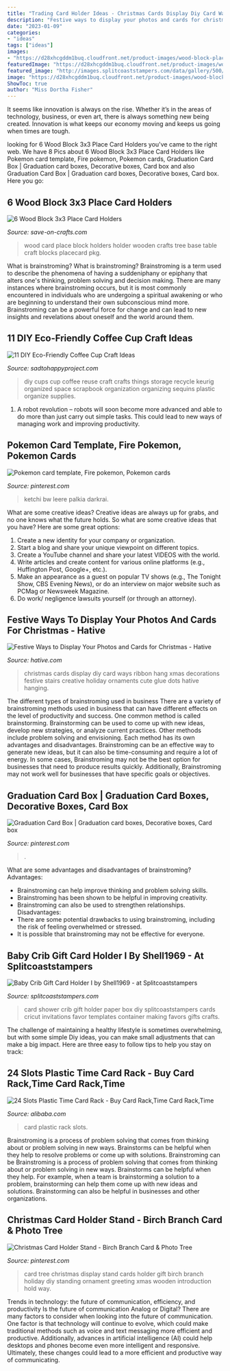 ```yaml
---
title: "Trading Card Holder Ideas - Christmas Cards Display Diy Card Ways Ribbon Hang Xmas Decorations Festive Stairs Creative Holiday Ornaments Cute Glue Dots Hative Hanging"
description: "Festive ways to display your photos and cards for christmas"
date: "2023-01-09"
categories:
- "ideas"
tags: ["ideas"]
images:
- "https://d28xhcgddm1buq.cloudfront.net/product-images/wood-block-place-card-holders-pkg-of-6-4.jpg"
featuredImage: "https://d28xhcgddm1buq.cloudfront.net/product-images/wood-block-place-card-holders-pkg-of-6-4.jpg"
featured_image: "http://images.splitcoaststampers.com/data/gallery/500/2009/03/18/IMG_1312_by_Shell1969.jpg"
image: "https://d28xhcgddm1buq.cloudfront.net/product-images/wood-block-place-card-holders-pkg-of-6-4.jpg"
ShowToc: true
author: "Miss Dortha Fisher"
---
```



It seems like innovation is always on the rise. Whether it’s in the areas of technology, business, or even art, there is always something new being created. Innovation is what keeps our economy moving and keeps us going when times are tough.

	

		
looking for 6 Wood Block 3x3 Place Card Holders you've came to the right web. We have 8 Pics about 6 Wood Block 3x3 Place Card Holders like Pokemon card template, Fire pokemon, Pokemon cards, Graduation Card Box | Graduation card boxes, Decorative boxes, Card box and also Graduation Card Box | Graduation card boxes, Decorative boxes, Card box. Here you go:
		
    
## 6 Wood Block 3x3 Place Card Holders

<img loading=lazy src="https://d28xhcgddm1buq.cloudfront.net/product-images/wood-block-place-card-holders-pkg-of-6-4.jpg" onerror="this.onerror=null;this.src='https://tse3.mm.bing.net/th?id=OIP.MfDSlKsOnUWwFsWx_H3_qAAAAA&amp;pid=15.1';" alt="6 Wood Block 3x3 Place Card Holders">

_Source: save-on-crafts.com_

>wood card place block holders holder wooden crafts tree base table craft blocks placecard pkg. 

	

What is brainstroming?
What is brainstroming? Brainstroming is a term used to describe the phenomena of having a suddeniphany or epiphany that alters one's thinking, problem solving and decision making. There are many instances where brainstroming occurs, but it is most commonly encountered in individuals who are undergoing a spiritual awakening or who are beginning to understand their own subconscious mind more. Brainstroming can be a powerful force for change and can lead to new insights and revelations about oneself and the world around them.

    
## 11 DIY Eco-Friendly Coffee Cup Craft Ideas

<img loading=lazy src="http://sadtohappyproject.com/wp-content/uploads/2015/04/DIY-keurig-k-cups-crafts-to-make-reuse-recycle-upcycle-art-and-craft10.jpg" onerror="this.onerror=null;this.src='https://tse4.mm.bing.net/th?id=OIP.kFMRyTXkH-owKbgwUUULdQHaMK&amp;pid=15.1';" alt="11 DIY Eco-Friendly Coffee Cup Craft Ideas">

_Source: sadtohappyproject.com_

>diy cups cup coffee reuse craft crafts things storage recycle keurig organized space scrapbook organization organizing sequins plastic organize supplies. 

	

1. A robot revolution – robots will soon become more advanced and able to do more than just carry out simple tasks. This could lead to new ways of managing work and improving productivity.

    
## Pokemon Card Template, Fire Pokemon, Pokemon Cards

<img loading=lazy src="https://i.pinimg.com/736x/f5/1e/48/f51e48fb9ddd1e33359858abe341bb81--pokemon-cards.jpg" onerror="this.onerror=null;this.src='https://tse2.mm.bing.net/th?id=OIP.7FnROuH7ehWMAQf9qcAWkQAAAA&amp;pid=15.1';" alt="Pokemon card template, Fire pokemon, Pokemon cards">

_Source: pinterest.com_

>ketchi bw leere palkia darkrai. 

	

What are some creative ideas?
Creative ideas are always up for grabs, and no one knows what the future holds. So what are some creative ideas that you have? Here are some great options: 
1. Create a new identity for your company or organization.
2. Start a blog and share your unique viewpoint on different topics.
3. Create a YouTube channel and share your latest VIDEOS with the world. 
4. Write articles and create content for various online platforms (e.g., Huffington Post, Google+, etc.). 
5. Make an appearance as a guest on popular TV shows (e.g., The Tonight Show, CBS Evening News), or do an interview on major website such as PCMag or Newsweek Magazine. 
6. Do work/ negligence lawsuits yourself (or through an attorney).

    
## Festive Ways To Display Your Photos And Cards For Christmas - Hative

<img loading=lazy src="https://hative.com/wp-content/uploads/2016/11/christmas-photo-display/22-diys-to-display-your-photos-and-cards-this-christmas.jpg" onerror="this.onerror=null;this.src='https://tse3.mm.bing.net/th?id=OIP.enGMhIYTyK_eudgmoLOIIgHaJ6&amp;pid=15.1';" alt="Festive Ways to Display Your Photos and Cards for Christmas - Hative">

_Source: hative.com_

>christmas cards display diy card ways ribbon hang xmas decorations festive stairs creative holiday ornaments cute glue dots hative hanging. 

	

The different types of brainstroming used in business
There are a variety of brainstroming methods used in business that can have different effects on the level of productivity and success. One common method is called brainstorming. Brainstorming can be used to come up with new ideas, develop new strategies, or analyze current practices. Other methods include problem solving and envisioning. Each method has its own advantages and disadvantages.
Brainstroming can be an effective way to generate new ideas, but it can also be time-consuming and require a lot of energy. In some cases, Brainstroming may not be the best option for businesses that need to produce results quickly. Additionally, Brainstroming may not work well for businesses that have specific goals or objectives.

    
## Graduation Card Box | Graduation Card Boxes, Decorative Boxes, Card Box

<img loading=lazy src="https://i.pinimg.com/736x/31/10/3a/31103a6aa88dbd170a30c6dd3cea5dac--graduation-card-boxes-graduation-ideas.jpg" onerror="this.onerror=null;this.src='https://tse1.mm.bing.net/th?id=OIP.w8Dk223tGY-80lOgTsLAXgHaJ3&amp;pid=15.1';" alt="Graduation Card Box | Graduation card boxes, Decorative boxes, Card box">

_Source: pinterest.com_

>. 

	

What are some advantages and disadvantages of brainstroming?
Advantages: 
- Brainstroming can help improve thinking and problem solving skills. 
- Brainstroming has been shown to be helpful in improving creativity. 
- Brainstroming can also be used to strengthen relationships.
Disadvantages: 
- There are some potential drawbacks to using brainstroming, including the risk of feeling overwhelmed or stressed. 
- It is possible that brainstroming may not be effective for everyone.

    
## Baby Crib Gift Card Holder I By Shell1969 - At Splitcoaststampers

<img loading=lazy src="http://images.splitcoaststampers.com/data/gallery/500/2009/03/18/IMG_1312_by_Shell1969.jpg" onerror="this.onerror=null;this.src='https://tse2.mm.bing.net/th?id=OIP.oVbOBJcCvyFSeTaADp-BawAAAA&amp;pid=15.1';" alt="Baby Crib Gift Card Holder I by Shell1969 - at Splitcoaststampers">

_Source: splitcoaststampers.com_

>card shower crib gift holder paper box diy splitcoaststampers cards cricut invitations favor templates container making favors gifts crafts. 

	

The challenge of maintaining a healthy lifestyle is sometimes overwhelming, but with some simple Diy ideas, you can make small adjustments that can make a big impact. Here are three easy to follow tips to help you stay on track:

    
## 24 Slots Plastic Time Card Rack - Buy Card Rack,Time Card Rack,Time

<img loading=lazy src="https://sc01.alicdn.com/kf/HTB1ncPElrsTMeJjSszhq6AGCFXaz/200505023/HTB1ncPElrsTMeJjSszhq6AGCFXaz.jpg" onerror="this.onerror=null;this.src='https://tse4.mm.bing.net/th?id=OIP.QUBc0YUpsE-uE2TxRT-wgQHaL1&amp;pid=15.1';" alt="24 Slots Plastic Time Card Rack - Buy Card Rack,Time Card Rack,Time">

_Source: alibaba.com_

>card plastic rack slots. 

	

Brainstroming is a process of problem solving that comes from thinking about or problem solving in new ways. Brainstorms can be helpful when they help to resolve problems or come up with solutions. Brainstroming can be
Brainstroming is a process of problem solving that comes from thinking about or problem solving in new ways. Brainstorms can be helpful when they help. For example, when a team is brainstorming a solution to a problem, brainstorming can help them come up with new ideas and solutions. Brainstorming can also be helpful in businesses and other organizations.

    
## Christmas Card Holder Stand - Birch Branch Card &amp; Photo Tree

<img loading=lazy src="https://i.pinimg.com/736x/75/76/02/7576029772dff883583bb2eefa1f3773.jpg" onerror="this.onerror=null;this.src='https://tse2.mm.bing.net/th?id=OIP.oMI73v0oKoX_vwjNtNdScAHaK7&amp;pid=15.1';" alt="Christmas Card Holder Stand - Birch Branch Card &amp; Photo Tree">

_Source: pinterest.com_

>card tree christmas display stand cards holder gift birch branch holiday diy standing ornament greeting xmas wooden introduction hold way. 

	

Trends in technology: the future of communication, efficiency, and productivity
Is the future of communication Analog or Digital? 
There are many factors to consider when looking into the future of communication. One factor is that technology will continue to evolve, which could make traditional methods such as voice and text messaging more efficient and productive. Additionally, advances in artificial intelligence (AI) could help desktops and phones become even more intelligent and responsive. Ultimately, these changes could lead to a more efficient and productive way of communicating.

